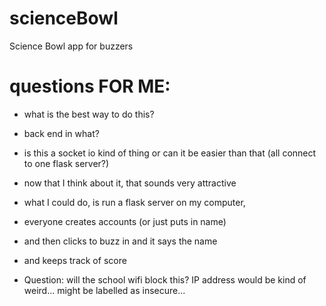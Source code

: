 # scienceBowl
Science Bowl app for buzzers


# questions FOR ME:
  * what is the best way to do this?
  * back end in what?
  * is this a socket io kind of thing or can it be easier than that (all connect to one flask server?)
  * now that I think about it, that sounds very attractive
  * what I could do, is run a flask server on my computer,
  * everyone creates accounts (or just puts in name)
  * and then clicks to buzz in and it says the name
  * and keeps track of score

  * Question: will the school wifi block this? IP address would be kind of weird... might be labelled as insecure...

